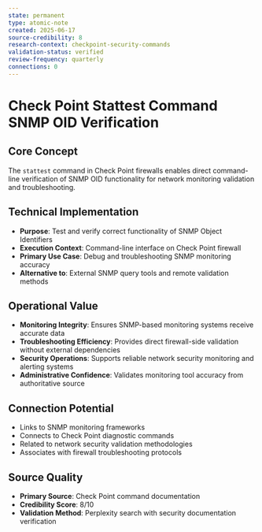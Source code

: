 ```yaml
---
state: permanent
type: atomic-note
created: 2025-06-17
source-credibility: 8
research-context: checkpoint-security-commands
validation-status: verified
review-frequency: quarterly
connections: 0
---
```


# Check Point Stattest Command SNMP OID Verification

## Core Concept
The `stattest` command in Check Point firewalls enables direct command-line verification of SNMP OID functionality for network monitoring validation and troubleshooting.

## Technical Implementation
- **Purpose**: Test and verify correct functionality of SNMP Object Identifiers
- **Execution Context**: Command-line interface on Check Point firewall
- **Primary Use Case**: Debug and troubleshooting SNMP monitoring accuracy
- **Alternative to**: External SNMP query tools and remote validation methods

## Operational Value
- **Monitoring Integrity**: Ensures SNMP-based monitoring systems receive accurate data
- **Troubleshooting Efficiency**: Provides direct firewall-side validation without external dependencies
- **Security Operations**: Supports reliable network security monitoring and alerting systems
- **Administrative Confidence**: Validates monitoring tool accuracy from authoritative source

## Connection Potential
- Links to SNMP monitoring frameworks
- Connects to Check Point diagnostic commands
- Related to network security validation methodologies
- Associates with firewall troubleshooting protocols

## Source Quality
- **Primary Source**: Check Point command documentation
- **Credibility Score**: 8/10
- **Validation Method**: Perplexity search with security documentation verification